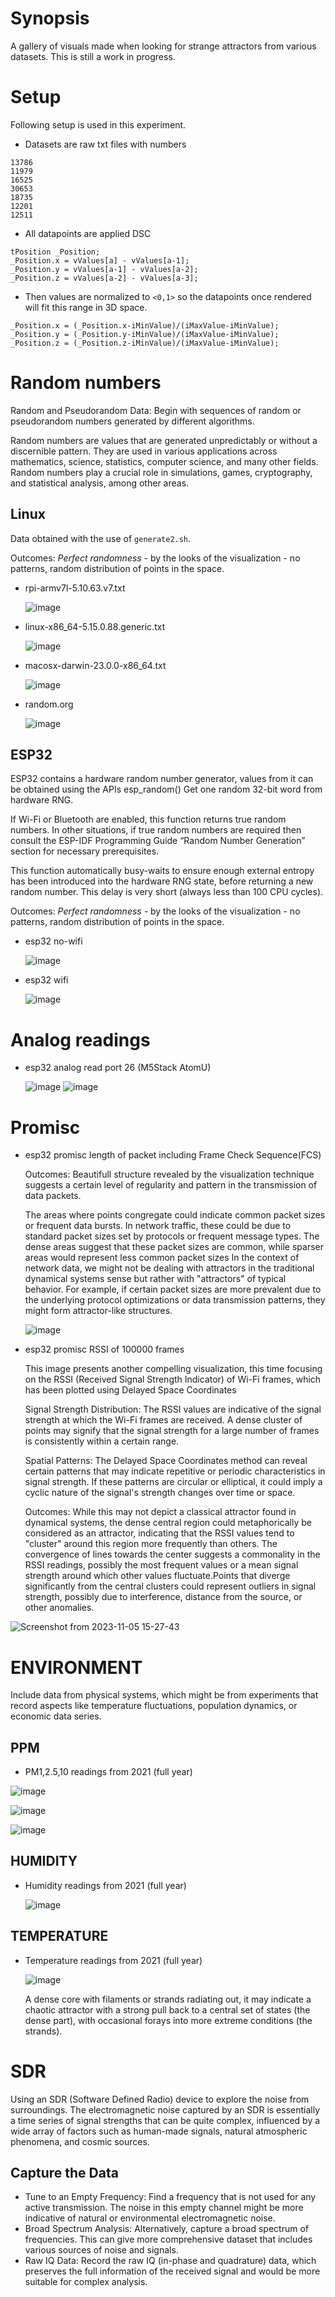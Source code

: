 # Synopsis
A gallery of visuals made when looking for strange attractors from various datasets.
This is still a work in progress.

# Setup
Following setup is used in this experiment.

- Datasets are raw txt files with numbers

```
13786
11979
16525
30653
18735
12201
12511
```

- All datapoints are applied DSC

```
tPosition _Position;
_Position.x = vValues[a] - vValues[a-1];
_Position.y = vValues[a-1] - vValues[a-2];
_Position.z = vValues[a-2] - vValues[a-3];
```

- Then values are normalized to `<0,1>` so the datapoints once rendered will fit this range in 3D space.

```
_Position.x = (_Position.x-iMinValue)/(iMaxValue-iMinValue);
_Position.y = (_Position.y-iMinValue)/(iMaxValue-iMinValue);
_Position.z = (_Position.z-iMinValue)/(iMaxValue-iMinValue);
```

# Random numbers
Random and Pseudorandom Data: Begin with sequences of random or pseudorandom numbers generated by different algorithms.

Random numbers are values that are generated unpredictably or without a discernible pattern. They are used in various applications across mathematics, science, statistics, computer science, and many other fields. Random numbers play a crucial role in simulations, games, cryptography, and statistical analysis, among other areas.

## Linux
Data obtained with the use of `generate2.sh`.

Outcomes: _Perfect randomness_ - by the looks of the visualization - no patterns, random distribution of points in the space.

* rpi-armv7l-5.10.63.v7.txt  

  ![image](https://github.com/invpe/Attracthor/assets/106522950/ae0dd648-5d61-4a22-a5c6-2c562c062643)

* linux-x86_64-5.15.0.88.generic.txt 

  ![image](https://github.com/invpe/Attracthor/assets/106522950/08b628af-cae8-4c3f-8a12-a2d42c868705)

* macosx-darwin-23.0.0-x86_64.txt

  ![image](https://github.com/invpe/Attracthor/assets/106522950/c2a3f289-d7f0-474d-8eed-6553b95a93f3)

* random.org
  
  ![image](https://github.com/invpe/Attracthor/assets/106522950/2cba7e32-c45c-4a6f-b07a-3ba94fab3bcb)



## ESP32

ESP32 contains a hardware random number generator, values from it can be obtained using the APIs esp_random() 
Get one random 32-bit word from hardware RNG.

If Wi-Fi or Bluetooth are enabled, this function returns true random numbers. In other situations, if true random numbers are required then consult the ESP-IDF Programming Guide “Random Number Generation” section for necessary prerequisites.

This function automatically busy-waits to ensure enough external entropy has been introduced into the hardware RNG state, before returning a new random number. This delay is very short (always less than 100 CPU cycles).

Outcomes: _Perfect randomness_ - by the looks of the visualization - no patterns, random distribution of points in the space.

* esp32 no-wifi  

  ![image](https://github.com/invpe/Attracthor/assets/106522950/25dfa05d-0e28-4ded-a260-cb12494b4061)

* esp32 wifi 

  ![image](https://github.com/invpe/Attracthor/assets/106522950/d2f24e09-586b-4f6a-bf99-ff4ccd5bdcca)


# Analog readings

* esp32 analog read port 26 (M5Stack AtomU)

  ![image](https://github.com/invpe/Attracthor/assets/106522950/2ee59848-103f-4e1d-93ae-521903c6daea)
  ![image](https://github.com/invpe/Attracthor/assets/106522950/5fb0e38d-9fba-4930-924f-c2d8cff32bd3)

# Promisc

* esp32 promisc length of packet including Frame Check Sequence(FCS)
  
  Outcomes: Beautifull structure revealed by the visualization technique suggests a certain level of regularity and pattern in the transmission of data packets.

  The areas where points congregate could indicate common packet sizes or frequent data bursts. In network traffic, these could be due to standard packet sizes set by protocols or frequent message types.     The dense areas suggest that these packet sizes are common, while sparser areas would represent less common packet sizes
  In the context of network data, we might not be dealing with attractors in the traditional dynamical systems sense but rather with "attractors" of typical behavior.
  For example, if certain packet sizes are more prevalent due to the underlying protocol optimizations or data transmission patterns, they might form attractor-like structures.



  ![image](https://github.com/invpe/Attracthor/assets/106522950/db216731-d5dd-42b8-a466-5ac9aaf9a937)


* esp32 promisc RSSI of 100000 frames
  
  This image presents another compelling visualization, this time focusing on the RSSI (Received Signal Strength Indicator) of Wi-Fi frames, which has been plotted using Delayed Space Coordinates
  
  Signal Strength Distribution: The RSSI values are indicative of the signal strength at which the Wi-Fi frames are received. A dense cluster of points may signify that the signal strength for a large number of frames is consistently within a certain range.

  Spatial Patterns: The Delayed Space Coordinates method can reveal certain patterns that may indicate repetitive or periodic characteristics in signal strength. If these patterns are circular or elliptical, it could imply a cyclic nature of the signal's strength changes over time or space.
  
  Outcomes: While this may not depict a classical attractor found in dynamical systems, the dense central region could metaphorically be considered as an attractor, indicating that the RSSI values tend to "cluster" around this region more frequently than others.
  The convergence of lines towards the center suggests a commonality in the RSSI readings, possibly the most frequent values or a mean signal strength around which other values fluctuate.Points that diverge significantly from the central clusters could represent outliers in signal strength, possibly due to interference, distance from the source, or other anomalies.

 ![Screenshot from 2023-11-05 15-27-43](https://github.com/invpe/Attracthor/assets/106522950/4cfaa8e7-51ee-41c2-8168-aa9c419fe382)


# ENVIRONMENT

Include data from physical systems, which might be from experiments that record aspects like temperature fluctuations, population dynamics, or economic data series.

## PPM

* PM1,2.5,10 readings from 2021 (full year)

 ![image](https://github.com/invpe/Attracthor/assets/106522950/4f2068c1-5ee4-43ec-b7a3-e3caeea3c9d7)

 ![image](https://github.com/invpe/Attracthor/assets/106522950/9ee7e5e2-c79a-4842-a3cb-98b854dd769e)

 ![image](https://github.com/invpe/Attracthor/assets/106522950/77010b47-6e12-4c73-a0ab-6582bc2f79c1)


  
 
## HUMIDITY

* Humidity readings from 2021 (full year)

  ![image](https://github.com/invpe/Attracthor/assets/106522950/23944ee8-5eb2-4dfc-9099-9ea21a615a8e)
  


## TEMPERATURE

* Temperature readings from 2021 (full year)

  ![image](https://github.com/invpe/Attracthor/assets/106522950/516dca1e-9268-4638-9fdd-da84633a27b2)


  A dense core with filaments or strands radiating out, it may indicate a chaotic attractor with a strong pull back to a central set of states (the dense part), with occasional forays into more extreme conditions (the strands).

  

# SDR
Using an SDR (Software Defined Radio) device to explore the noise from surroundings.
The electromagnetic noise captured by an SDR is essentially a time series of signal strengths that can be quite complex, influenced by a wide array of factors such as human-made signals, natural atmospheric phenomena, and cosmic sources. 

## Capture the Data

- Tune to an Empty Frequency: Find a frequency that is not used for any active transmission. The noise in this empty channel might be more indicative of natural or environmental electromagnetic noise.
- Broad Spectrum Analysis: Alternatively, capture a broad spectrum of frequencies. This can give more comprehensive dataset that includes various sources of noise and signals.
- Raw IQ Data: Record the raw IQ (in-phase and quadrature) data, which preserves the full information of the received signal and would be more suitable for complex analysis.

  
